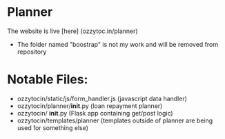 # Planner

The website is live [here] (ozzytoc.in/planner)
* The folder named "boostrap" is not my work and will be removed from repository

# Notable Files:
* ozzytocin/static/js/form_handler.js (javascript data handler)
* ozzytocin/planner/__init__.py  (loan repayment planner)
* ozzytocin/ __init__.py (Flask app containing get/post logic) 
* ozzytocin/templates/planner (templates outside of planner are being used for something else)
